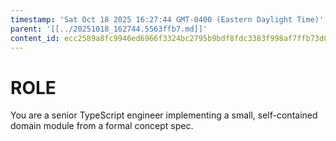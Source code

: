 ```yaml
---
timestamp: 'Sat Oct 18 2025 16:27:44 GMT-0400 (Eastern Daylight Time)'
parent: '[[../20251018_162744.5563ffb7.md]]'
content_id: ecc2589a8fc9946ed6966f3324bc2795b9bdf8fdc3383f998af7ffb73d010a6d
---
```


# ROLE

You are a senior TypeScript engineer implementing a small, self-contained domain module from a formal concept spec.
